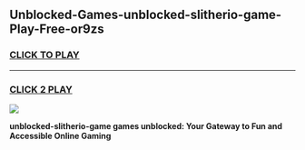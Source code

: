 
## Unblocked-Games-unblocked-slitherio-game-Play-Free-or9zs
<h3>
<a href="https://premium76.site?title=unblocked-slitherio-game&ref=09A">CLICK TO PLAY</a></h3>
<hr>

<h3>
<a href="https://premium76.site?title=unblocked-slitherio-game&ref=09A">CLICK 2 PLAY</a>
  
</h3>

<a href="https://premium76.site?title=unblocked-slitherio-game&ref=09A"><img src="https://clearcache.store/games.png"></a>


**unblocked-slitherio-game games unblocked: Your Gateway to Fun and Accessible Online Gaming**

